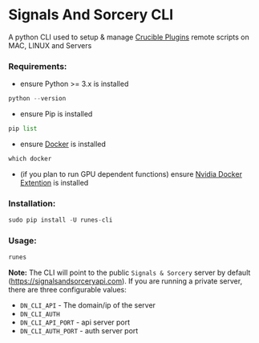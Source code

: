 # Signals And Sorcery CLI
A python CLI used to setup &amp; manage [Crucible Plugins](https://dawnet.tools/) remote scripts on MAC, LINUX and Servers

### Requirements:

- ensure Python >= 3.x is installed
```python
python --version
```

- ensure Pip is installed
```python
pip list
```

- ensure [Docker](https://www.docker.com/) is installed
```python
which docker
```

- (if you plan to run GPU dependent functions) ensure [Nvidia Docker Extention](https://docs.nvidia.com/datacenter/cloud-native/container-toolkit/latest/install-guide.html) is installed

### Installation:
 
```python
sudo pip install -U runes-cli
```

### Usage:

```python
runes
```

**Note:** The CLI will point to the public `Signals & Sorcery` server by default (https://signalsandsorceryapi.com).  If you are running a private server, there are three configurable values:

- `DN_CLI_API` - The domain/ip of the server
- `DN_CLI_AUTH`
- `DN_CLI_API_PORT` - api server port
- `DN_CLI_AUTH_PORT` - auth server port 




